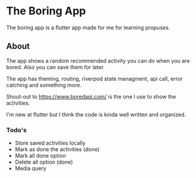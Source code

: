 # The Boring App

The boring app is a flutter app made for me for learning propuses.

## About

The app shows a random recommended activity you can do when you are bored. Also you can save them for later.

The app has theming, routing, riverpod state managment, api call, error catching and something more.

Shout-out to https://www.boredapi.com/ is the one I use to show the activities.

I'm new at flutter but I think the code is kinda well written and organized.

### Todo's

- Store saved activities locally
- Mark as done the activities (done)
- Mark all done option
- Delete all option (done)
- Media query
